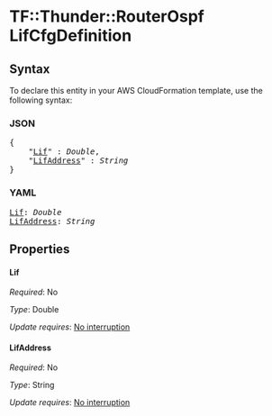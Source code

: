 # TF::Thunder::RouterOspf LifCfgDefinition

## Syntax

To declare this entity in your AWS CloudFormation template, use the following syntax:

### JSON

<pre>
{
    "<a href="#lif" title="Lif">Lif</a>" : <i>Double</i>,
    "<a href="#lifaddress" title="LifAddress">LifAddress</a>" : <i>String</i>
}
</pre>

### YAML

<pre>
<a href="#lif" title="Lif">Lif</a>: <i>Double</i>
<a href="#lifaddress" title="LifAddress">LifAddress</a>: <i>String</i>
</pre>

## Properties

#### Lif

_Required_: No

_Type_: Double

_Update requires_: [No interruption](https://docs.aws.amazon.com/AWSCloudFormation/latest/UserGuide/using-cfn-updating-stacks-update-behaviors.html#update-no-interrupt)

#### LifAddress

_Required_: No

_Type_: String

_Update requires_: [No interruption](https://docs.aws.amazon.com/AWSCloudFormation/latest/UserGuide/using-cfn-updating-stacks-update-behaviors.html#update-no-interrupt)


